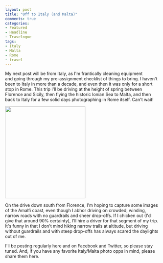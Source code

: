 ```yaml
---
layout: post
title: "Off to Italy (and Malta)"
comments: true
categories:
- Featured
- Headline
- Travelogue
tags:
- Italy
- Malta
- Rome
- travel
---
```

My next post will be from Italy, as I'm frantically cleaning equipment and going through my pre-assignment checklist of things to bring. I haven't been to Italy in more than a decade, and even then it was only for a short stop in Rome. This trip I'll be driving at the height of spring between Florence and Sicily, then flying the historic Ionian Sea to Malta, and then back to Italy for a few solid days photographing in Rome itself. Can't wait!

<a href="http://blog.lesterpickerphoto.com/wp-content/uploads/2013/05/italy-400.jpg"><img class="alignnone size-medium wp-image-2733" title="italy 400" src="http://blog.lesterpickerphoto.com/wp-content/uploads/2013/05/italy-400-262x300.jpg" alt="" width="262" height="300" /></a>

On the drive down south from Florence, I'm hoping to capture some images of the Amalfi coast, even though I abhor driving on crowded, winding, narrow roads with no guardrails and sheer drop-offs. If I chicken out (I'd give that around 90% certainty), I'll hire a driver for that segment of my trip. It's funny in that I don't mind hiking narrow trails at altitude, but driving without guardrails and with steep drop-offs has always scared the daylights out of me.

I'll be posting regularly here and on Facebook and Twitter, so please stay tuned. And, if you have any favorite Italy/Malta photo opps in mind, please share them here.

&nbsp;